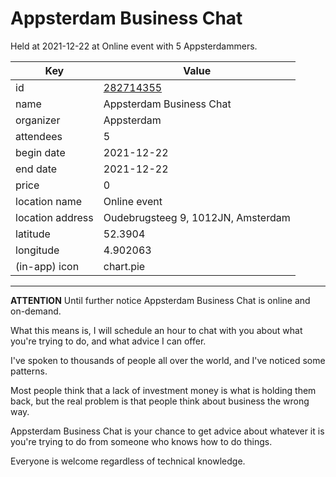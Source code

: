 # Appsterdam Business Chat
Held at 2021-12-22 at Online event with 5 Appsterdammers.
        
|Key|Value
|---|---|
|id|[282714355](https://www.meetup.com/appsterdam/events/282714355/)|
|name|Appsterdam Business Chat|
|organizer|Appsterdam|
|attendees|5|
|begin date|2021-12-22|
|end date|2021-12-22|
|price|0|
|location name|Online event|
|location address|Oudebrugsteeg 9, 1012JN, Amsterdam|
|latitude|52.3904|
|longitude|4.902063|
|(in-app) icon|chart.pie|

---

**ATTENTION** Until further notice Appsterdam Business Chat is online and on-demand.

What this means is, I will schedule an hour to chat with you about what you're trying to do, and what advice I can offer.

I've spoken to thousands of people all over the world, and I've noticed some patterns.

Most people think that a lack of investment money is what is holding them back, but the real problem is that people think about business the wrong way.

Appsterdam Business Chat is your chance to get advice about whatever it is you're trying to do from someone who knows how to do things.

Everyone is welcome regardless of technical knowledge.


